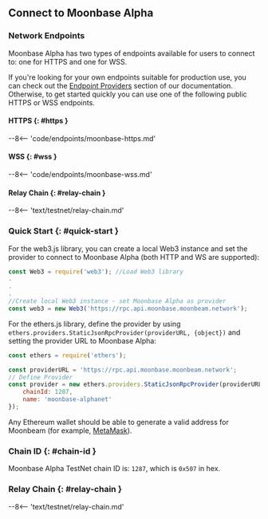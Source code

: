 ## Connect to Moonbase Alpha

### Network Endpoints

Moonbase Alpha has two types of endpoints available for users to connect to: one for HTTPS and one for WSS.

If you're looking for your own endpoints suitable for production use, you can check out the [Endpoint Providers](/builders/get-started/endpoints/#endpoint-providers) section of our documentation. Otherwise, to get started quickly you can use one of the following public HTTPS or WSS endpoints.

#### HTTPS {: #https }

--8<-- 'code/endpoints/moonbase-https.md'

#### WSS {: #wss }

--8<-- 'code/endpoints/moonbase-wss.md'

#### Relay Chain {: #relay-chain }

--8<-- 'text/testnet/relay-chain.md'

### Quick Start {: #quick-start } 

For the web3.js library, you can create a local Web3 instance and set the provider to connect to Moonbase Alpha (both HTTP and WS are supported):

```js
const Web3 = require('web3'); //Load Web3 library
.
.
.
//Create local Web3 instance - set Moonbase Alpha as provider
const web3 = new Web3('https://rpc.api.moonbase.moonbeam.network'); 
```
For the ethers.js library, define the provider by using `ethers.providers.StaticJsonRpcProvider(providerURL, {object})` and setting the provider URL to Moonbase Alpha:

```js
const ethers = require('ethers');

const providerURL = 'https://rpc.api.moonbase.moonbeam.network';
// Define Provider
const provider = new ethers.providers.StaticJsonRpcProvider(providerURL, {
    chainId: 1287,
    name: 'moonbase-alphanet'
});
```

Any Ethereum wallet should be able to generate a valid address for Moonbeam (for example, [MetaMask](https://metamask.io/)).

### Chain ID {: #chain-id } 

Moonbase Alpha TestNet chain ID is: `1287`, which is `0x507` in hex.

### Relay Chain {: #relay-chain } 

--8<-- 'text/testnet/relay-chain.md'